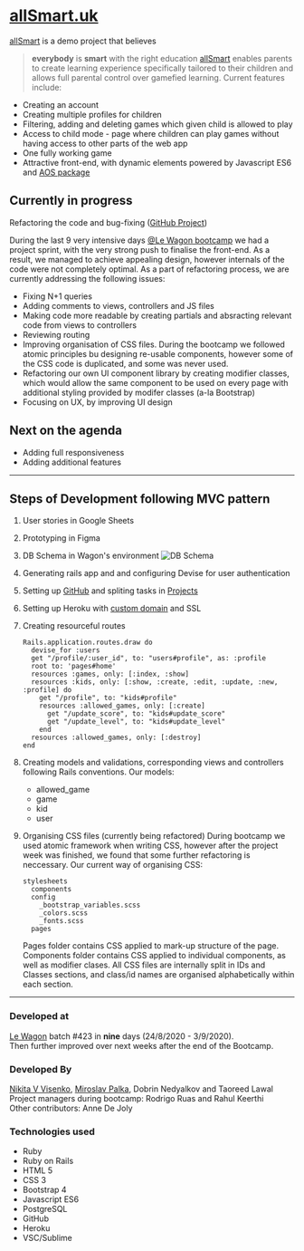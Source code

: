 # [allSmart.uk](https://www.allsmart.uk)
[allSmart](https://www.allsmart.uk) is a demo project that believes
> **everybody** is **smart** with the right education
[allSmart](https://www.allsmart.uk) enables parents to create learning experience specifically tailored to their children and allows full parental control over gamefied learning. Current features include:
* Creating an account
* Creating multiple profiles for children
* Filtering, adding and deleting games which given child is allowed to play
* Access to child mode - page where children can play games without having access to other parts of the web app
* One fully working game
* Attractive front-end, with dynamic elements powered by Javascript ES6 and [AOS package](https://michalsnik.github.io/aos/)
## Currently in progress
Refactoring the code and bug-fixing ([GitHub Project](https://github.com/Porim/AllSmart/projects/2))

During the last 9 very intensive days [@Le Wagon bootcamp](https://www.lewagon.com/london) we had a project sprint, with the very strong push to finalise the front-end. As a result, we managed to achieve appealing design, however internals of the code were not completely optimal. As a part of refactoring process, we are currently addressing the following issues:
* Fixing N+1 queries
* Adding comments to views, controllers and JS files
* Making code more readable by creating partials and absracting relevant code from views to controllers
* Reviewing routing
* Improving organisation of CSS files. During the bootcamp we followed atomic principles bu designing re-usable components, however some of the CSS code is duplicated, and some was never used.
* Refactoring our own UI component library by creating modifier classes, which would allow the same component to be used on every page with additional styling provided by modifer classes (a-la Bootstrap)
* Focusing on UX, by improving UI design
## Next on the agenda
* Adding full responsiveness
* Adding additional features
---
## Steps of Development following MVC pattern
1. User stories in Google Sheets
2. Prototyping in Figma
3. DB Schema in Wagon's environment
    ![DB Schema][1]
    
    [1]: https://res.cloudinary.com/mirodev/image/upload/v1600146436/dbSchema2_r4ybos.jpg
    "DB Schema"
4. Generating rails app and and configuring Devise for user authentication
5. Setting up [GitHub](https://github.com/Porim/AllSmart) and spliting tasks in [Projects](https://github.com/Porim/AllSmart/projects)
6. Setting up Heroku with [custom domain](https://www.allsmart.uk) and SSL
7. Creating resourceful routes
    ```
    Rails.application.routes.draw do
      devise_for :users
      get "/profile/:user_id", to: "users#profile", as: :profile
      root to: 'pages#home'
      resources :games, only: [:index, :show]
      resources :kids, only: [:show, :create, :edit, :update, :new, :profile] do
        get "/profile", to: "kids#profile"
        resources :allowed_games, only: [:create]
          get "/update_score", to: "kids#update_score"
          get "/update_level", to: "kids#update_level"
        end
      resources :allowed_games, only: [:destroy]
    end
    ```
8. Creating models and validations, corresponding views and controllers following Rails conventions. Our models:
    * allowed_game
    * game
    * kid
    * user
11. Organising CSS files (currently being refactored)
    During bootcamp we used atomic framework when writing CSS, however after the project week was finished, we found that some further refactoring is neccessary. Our current way of organising CSS:
    ```
    stylesheets
      components
      config
        _bootstrap_variables.scss
        _colors.scss
        _fonts.scss
      pages
    ```
    Pages folder contains CSS applied to mark-up structure of the page. Components folder contains CSS applied to individual components, as well as modifier clases. All CSS files are internally split in IDs and Classes sections, and class/id names are organised alphabetically within each section.
---
### Developed at
[Le Wagon](https://www.lewagon.com/) batch #423 in **nine** days (24/8/2020 - 3/9/2020).\
Then further improved over next weeks after the end of the Bootcamp.
### Developed By
[Nikita V Visenko](https://www.linkedin.com/in/nikita-visencuk-visenko-74b47b127/), [Miroslav Palka](https://www.linkedin.com/in/mirodev/), Dobrin Nedyalkov and Taoreed Lawal\
Project managers during bootcamp: Rodrigo Ruas and Rahul Keerthi\
Other contributors: Anne De Joly
### Technologies used
* Ruby
* Ruby on Rails
* HTML 5
* CSS 3
* Bootstrap 4
* Javascript ES6
* PostgreSQL
* GitHub
* Heroku
* VSC/Sublime
